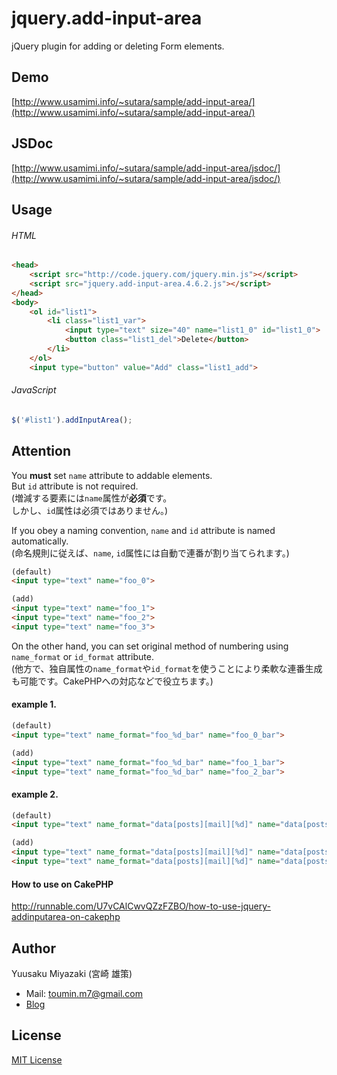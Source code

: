 # jquery.add-input-area
jQuery plugin for adding or deleting Form elements.


## Demo
[http://www.usamimi.info/~sutara/sample/add-input-area/](http://www.usamimi.info/~sutara/sample/add-input-area/)

## JSDoc
[http://www.usamimi.info/~sutara/sample/add-input-area/jsdoc/](http://www.usamimi.info/~sutara/sample/add-input-area/jsdoc/)

## Usage

###### HTML
```html
<head>
	<script src="http://code.jquery.com/jquery.min.js"></script>
	<script src="jquery.add-input-area.4.6.2.js"></script>
</head>
<body>
	<ol id="list1">
		<li class="list1_var">
			<input type="text" size="40" name="list1_0" id="list1_0">
			<button class="list1_del">Delete</button>
		</li>
	</ol>
	<input type="button" value="Add" class="list1_add">
```

###### JavaScript
```javascript
$('#list1').addInputArea();
```

## Attention
You **must** set `name` attribute to addable elements.  
But `id` attribute is not required.  
(増減する要素には`name`属性が**必須**です。  
しかし、`id`属性は必須ではありません。)

If you obey a naming convention, `name` and `id` attribute is named automatically.  
(命名規則に従えば、`name`, `id`属性には自動で連番が割り当てられます。)

```html
(default)
<input type="text" name="foo_0">

(add)
<input type="text" name="foo_1">
<input type="text" name="foo_2">
<input type="text" name="foo_3">
```

On the other hand, you can set original method of numbering using `name_format` or `id_format` attribute.  
(他方で、独自属性の`name_format`や`id_format`を使うことにより柔軟な連番生成も可能です。CakePHPへの対応などで役立ちます。)

#### example 1.

``` html
(default)
<input type="text" name_format="foo_%d_bar" name="foo_0_bar">

(add)
<input type="text" name_format="foo_%d_bar" name="foo_1_bar">
<input type="text" name_format="foo_%d_bar" name="foo_2_bar">
```

#### example 2.

```html
(default)
<input type="text" name_format="data[posts][mail][%d]" name="data[posts][mail][0]">

(add)
<input type="text" name_format="data[posts][mail][%d]" name="data[posts][mail][1]">
<input type="text" name_format="data[posts][mail][%d]" name="data[posts][mail][2]">	
```

#### How to use on CakePHP
http://runnable.com/U7vCAlCwvQZzFZBO/how-to-use-jquery-addinputarea-on-cakephp

## Author
Yuusaku Miyazaki (宮崎 雄策)

- Mail: toumin.m7@gmail.com
- [Blog](http://d.hatena.ne.jp/sutara_lumpur/20120509/1336556562)


## License
[MIT License](http://www.opensource.org/licenses/mit-license.php)

